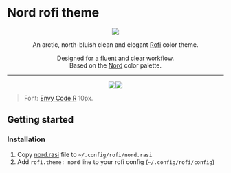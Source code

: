 # Nord rofi theme
<p align="center"><a href="https://github.com/arcticicestudio/nord/releases/tag/v0.2.0"><img src="https://img.shields.io/badge/Nord-v0.2.0-88C0D0.svg?style=flat-square"/></a></p>

<p align="center">An arctic, north-bluish clean and elegant <a href="https://github.com/davatorium/rofi">Rofi</a> color theme.</p>

<p align="center">Designed for a fluent and clear workflow.<br>
Based on the <a href="https://github.com/arcticicestudio/nord">Nord</a> color palette.</p>

---

<p align="center"><img src="https://raw.githubusercontent.com/undiabler/nord-rofi-theme/master/image1.png"/><img src="https://raw.githubusercontent.com/undiabler/nord-rofi-theme/master/image2.png"/><blockquote>Font: <a href="https://damieng.com/blog/2008/05/26/envy-code-r-preview-7-coding-font-released">Envy Code R</a> 10px.</blockquote></p>

## Getting started
### Installation
1. Copy <a href="https://raw.githubusercontent.com/undiabler/nord-rofi-theme/master/nord.rasi">nord.rasi</a> file to `~/.config/rofi/nord.rasi`
2. Add `rofi.theme: nord` line to your rofi config (`~/.config/rofi/config`)

